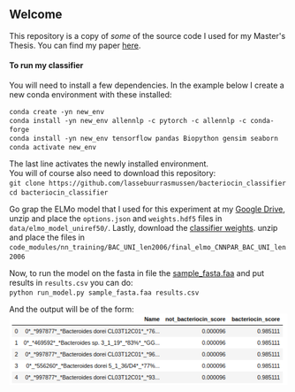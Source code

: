 ## Welcome
This repository is a copy of *some* of the source code I used for my Master's Thesis. You can find my paper [here](paper/thesis.pdf).

#### To run my classifier
You will need to install a few dependencies. In the example below I create a new conda environment with these installed:
```
conda create -yn new_env
conda install -yn new_env allennlp -c pytorch -c allennlp -c conda-forge
conda install -yn new_env tensorflow pandas Biopython gensim seaborn
conda activate new_env
```
The last line activates the newly installed environment.\
You will of course also need to download this repository:\
`git clone https://github.com/lassebuurrasmussen/bacteriocin_classifier`\
`cd bacteriocin_classifier`

Go grap the ELMo model that I used for this experiment at my [Google Drive](https://drive.google.com/open?id=1VaA92XizlP88AjJTPr7BJ2Nh_q2qmi5s), unzip and place the `options.json` and `weights.hdf5` files in `data/elmo_model_uniref50/`. Lastly, download the [classifier weights](https://drive.google.com/open?id=1UaFuCirtm289Y6Q7dbKCxpPI1AEtix8g). unzip and place the files in `code_modules/nn_training/BAC_UNI_len2006/final_elmo_CNNPAR_BAC_UNI_len2006`

Now, to run the model on the fasta in file the [sample_fasta.faa](sample_fasta.faa) and put results in `results.csv` you can do:\
`python run_model.py sample_fasta.faa results.csv`

And the output will be of the form:\
![](result.png)
